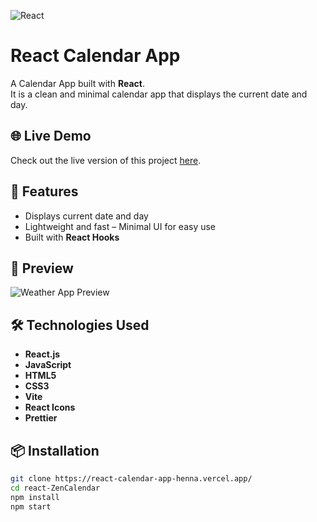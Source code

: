 ![React](https://img.shields.io/badge/React-20232A?style=for-the-badge&logo=react&logoColor=61DAFB)

# React Calendar App

A Calendar App built with **React**.  
It is a clean and minimal calendar app that displays the current date and day.

## 🌐 Live Demo
Check out the live version of this project [here](https://react-calendar-app-henna.vercel.app/).

## 🚀 Features
- Displays current date and day
- Lightweight and fast – Minimal UI for easy use
- Built with **React Hooks**

## 📸 Preview
![Weather App Preview](./src/assets/Preview.gif)

## 🛠️ Technologies Used
- **React.js**  
- **JavaScript**  
- **HTML5**  
- **CSS3**  
- **Vite**
- **React Icons**
- **Prettier**

## 📦 Installation
```bash
git clone https://react-calendar-app-henna.vercel.app/
cd react-ZenCalendar
npm install
npm start
```



